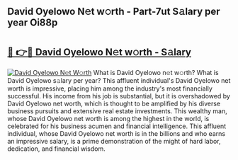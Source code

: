 ## David Oyelowo N𝚎t w𝚘rth - Part-7ut S𝚊lary per year Oi88p

# <h2><a href="http://gc08ppm.nevu.top/?p=David+Oyelowo">🔗 👉🔴 David Oyelowo N𝚎t w𝚘rth - S𝚊lary</a></h2>

[![David Oyelowo N𝚎t W𝚘rth](https://i.imgur.com/Oavwk0R.jpeg)](http://gc08ppm.nevu.top/?p=David+Oyelowo)
What is David Oyelowo n𝚎t w𝚘rth? What is David Oyelowo s𝚊lary per year?
This affluent individual's David Oyelowo net worth is impressive, placing him among the industry's most financially successful. His income from his job is substantial, but it is overshadowed by David Oyelowo net worth, which is thought to be amplified by his diverse business pursuits and extensive real estate investments. This wealthy man, whose David Oyelowo net worth is among the highest in the world, is celebrated for his business acumen and financial intelligence. This affluent individual, whose David Oyelowo net worth is in the billions and who earns an impressive salary, is a prime demonstration of the might of hard labor, dedication, and financial wisdom.
